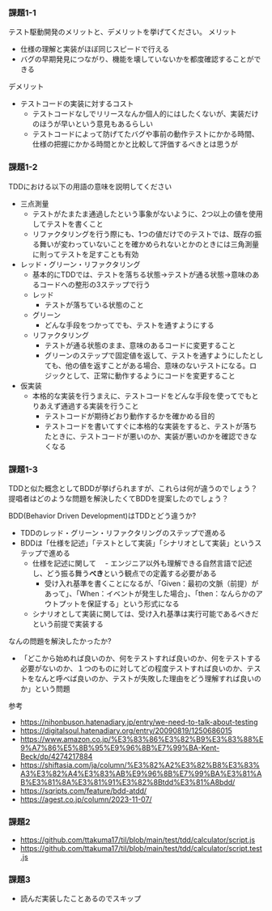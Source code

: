 ### 課題1-1

テスト駆動開発のメリットと、デメリットを挙げてください。
メリット
- 仕様の理解と実装がほぼ同じスピードで行える
- バグの早期発見につながり、機能を壊していないかを都度確認することができる

デメリット
- テストコードの実装に対するコスト
  - テストコードなしでリリースなんか個人的にはしたくないが、実装だけのほうが早いという意見もあるらしい
  - テストコードによって防げてたバグや事前の動作テストにかかる時間、仕様の把握にかかる時間とかと比較して評価するべきとは思うが

### 課題1-2

TDDにおける以下の用語の意味を説明してください

- 三点測量
  - テストがたまたま通過したという事象がないように、2つ以上の値を使用してテストを書くこと
  - リファクタリングを行う際にも、1つの値だけでのテストでは、既存の振る舞いが変わっていないことを確かめられないとかのときには三角測量に則ってテストを足すことも有効
- レッド・グリーン・リファクタリング
  - 基本的にTDDでは、テストを落ちる状態→テストが通る状態→意味のあるコードへの整形の3ステップで行う
  - レッド
    - テストが落ちている状態のこと
  - グリーン
    - どんな手段をつかってでも、テストを通すようにする
  - リファクタリング
    - テストが通る状態のまま、意味のあるコードに変更すること
    - グリーンのステップで固定値を返して、テストを通すようにしたとしても、他の値を返すことがある場合、意味のないテストになる。ロジックとして、正常に動作するようにコードを変更すること
- 仮実装
  - 本格的な実装を行うまえに、テストコードをどんな手段を使ってでもとりあえず通過する実装を行うこと
    - テストコードが期待どおり動作するかを確かめる目的
    - テストコードを書いてすぐに本格的な実装をすると、テストが落ちたときに、テストコードが悪いのか、実装が悪いのかを確認できなくなる

### 課題1-3

TDDと似た概念としてBDDが挙げられますが、これらは何が違うのでしょう？
提唱者はどのような問題を解決したくてBDDを提案したのでしょう？

BDD(Behavior Driven Development)はTDDとどう違うか?
- TDDのレッド・グリーン・リファクタリングのステップで進める
- BDDは「仕様を記述」「テストとして実装」「シナリオとして実装」というステップで進める
  - 仕様を記述に関して
  　- エンジニア以外も理解できる自然言語で記述し、どう振る舞う**べき**という観点での定義する必要がある
    - 受け入れ基準を書くことになるが、「Given：最初の文脈（前提）があって」、「When：イベントが発生した場合」、「then：なんらかのアウトプットを保証する」という形式になる
  - シナリオとして実装に関しては、受け入れ基準は実行可能であるべきだという前提で実装する  

なんの問題を解決したかったか?
- 「どこから始めれば良いのか、何をテストすれば良いのか、何をテストする必要がないのか、１つのものに対してどの程度テストすれば良いのか、テストをなんと呼べば良いのか、テストが失敗した理由をどう理解すれば良いのか」という問題

参考
- https://nihonbuson.hatenadiary.jp/entry/we-need-to-talk-about-testing
- https://digitalsoul.hatenadiary.org/entry/20090819/1250686015
- https://www.amazon.co.jp/%E3%83%86%E3%82%B9%E3%83%88%E9%A7%86%E5%8B%95%E9%96%8B%E7%99%BA-Kent-Beck/dp/4274217884
- https://shiftasia.com/ja/column/%E3%82%A2%E3%82%B8%E3%83%A3%E3%82%A4%E3%83%AB%E9%96%8B%E7%99%BA%E3%81%AB%E3%81%8A%E3%81%91%E3%82%8Btdd%E3%81%A8bdd/
- https://sqripts.com/feature/bdd-atdd/
- https://agest.co.jp/column/2023-11-07/

### 課題2

- https://github.com/ttakuma17/til/blob/main/test/tdd/calculator/script.js
- https://github.com/ttakuma17/til/blob/main/test/tdd/calculator/script.test.js

### 課題3
- 読んだ実装したことあるのでスキップ